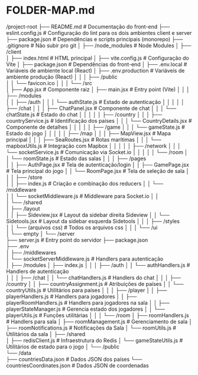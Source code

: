 # FOLDER-MAP.md

  /project-root
  ├── README.md                                  # Documentação do front-end
  ├── eslint.config.js                           # Configuração do lint para os dois ambientes client e server
  ├── package.json                               # Dependências e scripts principais (monorepo)
  ├── .gitignore                                 # Não subir pro git
  │
  ├── /node_modules                              # Node Modules
  │
  ├── /client                                    
  │   ├── index.html                             # HTML principal
  │   ├── vite.config.js                         # Configuração do Vite
  │   ├── package.json                           # Dependências do front-end
  │   ├── .env.local                             # Variáveis de ambiente local (React)
  │   ├── .env.production                        # Variáveis de ambiente produção (React)
  │   │
  │   ├── /public                                
  │   │   └── favicon.ico
  │   │
  │   └── /src                                   
  │       ├── App.jsx                            # Componente raiz
  │       ├── main.jsx                           # Entry point (Vite)
  │       │
  │       ├── /modules                          
  │       │   ├── /auth
  │       │   │   └── authState.js               # Estado de autenticação
  │       │   │
  │       │   ├── /chat
  │       │   │   ├── ChatPanel.jsx              # Componente de chat
  │       │   │   └── chatState.js               # Estado do chat
  │       │   │
  │       │   ├── /country
  │       │   │   ├── countryService.js          # Identificação dos países
  │       │   │   └── CountryDetails.jsx         # Componente de detalhes
  │       │   │
  │       │   ├── /game
  │       │   │   └── gameState.js               # Estado do jogo
  │       │   │
  │       │   ├── /map
  │       │   │   ├── MapView.jsx                # Mapa principal
  │       │   │   ├── SeaRoutes.jsx              # Rotas marítimas
  │       │   │   └── mapboxUtils.js             # Integração com Mapbox
  │       │   │
  │       │   ├── /network
  │       │   │   └── socketService.js           # Comunicação via Socket.io
  │       │   │
  │       │   └── /room
  │       │       └── roomState.js               # Estado das salas
  │       │ 
  │       ├── /pages                            
  │       │   ├── AuthPage.jsx                   # Tela de autenticação/login
  │       │   ├── GamePage.jsx                   # Tela principal do jogo
  │       │   └── RoomPage.jsx                   # Tela de seleção de sala
  │       │ 
  │       ├── /store                            
  │       │   ├── index.js                       # Criação e combinação dos reducers
  │       │   └── /middleware                    
  │       │       └── socketMiddleware.js        # Middleware para Socket.io
  │       │   
  │       └── /shared                           
  │           ├── /layout                        
  │           │   ├── Sideview.jsx               # Layout da sidebar direita Sideview
  │           │   └── Sidetools.jsx              # Layout da sidebar esquerda Sidetools
  │           │
  │           ├── /styles                        
  │           │   └── (arquivos css)             # Todos os arquivos css
  │           │
  │           └── /ui                            
  │               └── empty
  │
  └── /server                                   
      ├── server.js                              # Entry point do servidor
      ├── package.json                               
      ├── .env         
      │
      ├── /middlewares       
      │   └── socketServerMiddleware.js          # Handlers para autenticação  
      │
      ├── /modules
      │   ├── index.js
      │   │
      │   ├── /auth
      │   │   └── authHandlers.js                # Handlers de autenticação        
      │   │
      │   ├── /chat
      │   │   └── chatHandlers.js                # Handlers do chat
      │   │
      │   ├── /country
      │   │   ├── countryAssignment.js           # Atribuições de países
      │   │   └── countryUtils.js                # Utilitários para países
      │   │
      │   ├── /player
      │   │   ├── playerHandlers.js              # Handlers para jogadores
      │   │   ├── playerRoomHandlers.js          # Handlers para jogadores na sala
      │   │   ├── playerStateManager.js          # Gerencia estado dos jogadores
      │   │   └── playerUtils.js                 # Funções utilitárias 
      │   │
      │   └── /room
      │       ├── roomHandlers.js                # Handlers para sala
      │       ├── roomManagement.js              # Gerenciamento de sala
      │       ├── roomNotifications.js           # Notificações da Sala
      │       └── roomUtils.js                   # Utilitários da sala
      │
      ├── /shared                                
      │   ├── redisClient.js                     # Infraestrutura do Redis
      │   └── gameStateUtils.js                  # Utilitários de estado para o jogo
      │
      └── /public                               
          └── /data                              
              ├── countriesData.json             # Dados JSON dos países
              └── countriesCoordinates.json      # Dados JSON de coordenadas
